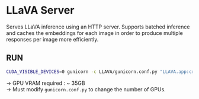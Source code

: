 # LLaVA Server

Serves LLaVA inference using an HTTP server. Supports batched inference and caches the embeddings for each image in order to produce multiple responses per image more efficiently.

## RUN
```bash
CUDA_VISIBLE_DEVICES=0 gunicorn -c LLAVA/gunicorn.conf.py "LLAVA.app:create_app()"
```
-> GPU VRAM required : ~ 35GB\
-> Must modify `gunicorn.conf.py` to change the number of GPUs.
